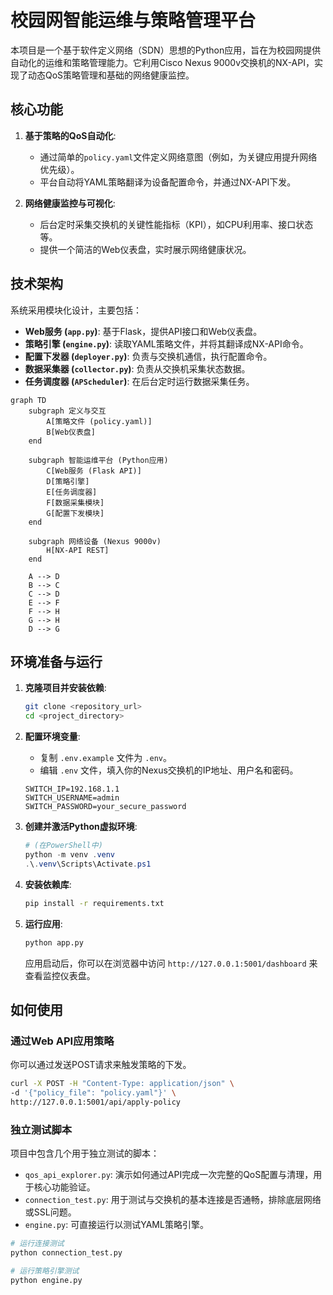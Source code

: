 # 校园网智能运维与策略管理平台

本项目是一个基于软件定义网络（SDN）思想的Python应用，旨在为校园网提供自动化的运维和策略管理能力。它利用Cisco Nexus 9000v交换机的NX-API，实现了动态QoS策略管理和基础的网络健康监控。

## 核心功能

1.  **基于策略的QoS自动化**:
    - 通过简单的`policy.yaml`文件定义网络意图（例如，为关键应用提升网络优先级）。
    - 平台自动将YAML策略翻译为设备配置命令，并通过NX-API下发。

2.  **网络健康监控与可视化**:
    - 后台定时采集交换机的关键性能指标（KPI），如CPU利用率、接口状态等。
    - 提供一个简洁的Web仪表盘，实时展示网络健康状况。

## 技术架构

系统采用模块化设计，主要包括：

-   **Web服务 (`app.py`)**: 基于Flask，提供API接口和Web仪表盘。
-   **策略引擎 (`engine.py`)**: 读取YAML策略文件，并将其翻译成NX-API命令。
-   **配置下发器 (`deployer.py`)**: 负责与交换机通信，执行配置命令。
-   **数据采集器 (`collector.py`)**: 负责从交换机采集状态数据。
-   **任务调度器 (`APScheduler`)**: 在后台定时运行数据采集任务。

```mermaid
graph TD
    subgraph 定义与交互
        A[策略文件 (policy.yaml)]
        B[Web仪表盘]
    end

    subgraph 智能运维平台 (Python应用)
        C[Web服务 (Flask API)]
        D[策略引擎]
        E[任务调度器]
        F[数据采集模块]
        G[配置下发模块]
    end

    subgraph 网络设备 (Nexus 9000v)
        H[NX-API REST]
    end

    A --> D
    B --> C
    C --> D
    E --> F
    F --> H
    G --> H
    D --> G
```

## 环境准备与运行

1.  **克隆项目并安装依赖**:
    ```bash
    git clone <repository_url>
    cd <project_directory>
    ```

2.  **配置环境变量**:
    - 复制 `.env.example` 文件为 `.env`。
    - 编辑 `.env` 文件，填入你的Nexus交换机的IP地址、用户名和密码。
    ```
    SWITCH_IP=192.168.1.1
    SWITCH_USERNAME=admin
    SWITCH_PASSWORD=your_secure_password
    ```

3.  **创建并激活Python虚拟环境**:
    ```powershell
    # (在PowerShell中)
    python -m venv .venv
    .\.venv\Scripts\Activate.ps1
    ```

4.  **安装依赖库**:
    ```bash
    pip install -r requirements.txt
    ```

5.  **运行应用**:
    ```bash
    python app.py
    ```
    应用启动后，你可以在浏览器中访问 `http://127.0.0.1:5001/dashboard` 来查看监控仪表盘。

## 如何使用

### 通过Web API应用策略

你可以通过发送POST请求来触发策略的下发。

```bash
curl -X POST -H "Content-Type: application/json" \
-d '{"policy_file": "policy.yaml"}' \
http://127.0.0.1:5001/api/apply-policy
```

### 独立测试脚本

项目中包含几个用于独立测试的脚本：

-   `qos_api_explorer.py`: 演示如何通过API完成一次完整的QoS配置与清理，用于核心功能验证。
-   `connection_test.py`: 用于测试与交换机的基本连接是否通畅，排除底层网络或SSL问题。
-   `engine.py`: 可直接运行以测试YAML策略引擎。

```bash
# 运行连接测试
python connection_test.py

# 运行策略引擎测试
python engine.py
```
